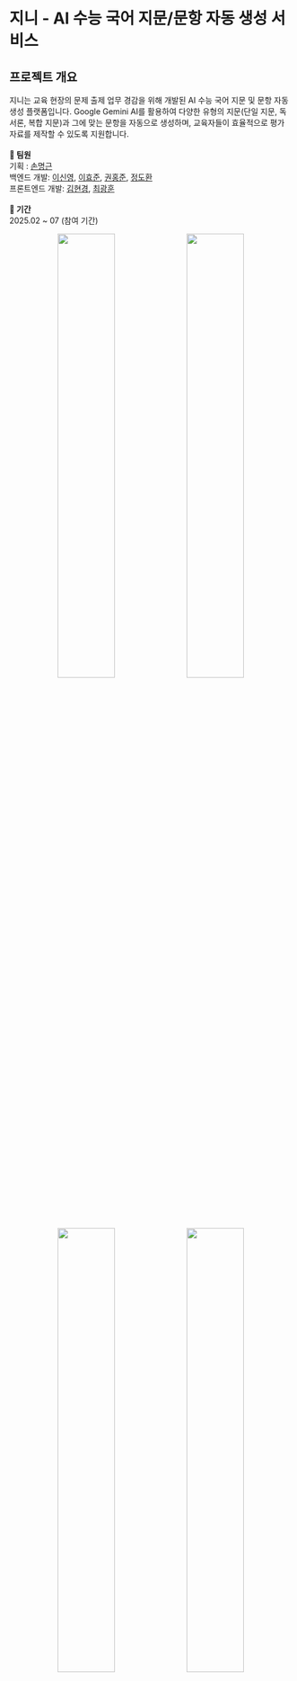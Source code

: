# 지니 - AI 수능 국어 지문/문항 자동 생성 서비스

## 프로젝트 개요

지니는 교육 현장의 문제 출제 업무 경감을 위해 개발된 AI 수능 국어 지문 및 문항 자동 생성 플랫폼입니다. Google Gemini AI를 활용하여 다양한 유형의 지문(단일 지문, 독서론, 복합 지문)과 그에 맞는 문항을 자동으로 생성하며, 교육자들이 효율적으로 평가 자료를 제작할 수 있도록 지원합니다.<br><br>
**📌 팀원**<br>
기획 : [손명근](https://github.com/son1473)<br>
백엔드 개발: [이신영](https://github.com/2shin0), [이효준](https://github.com/glassesholder), [권홍준](https://github.com/k-3730), [정도환](https://github.com/yuusakuu)<br>
프론트엔드 개발: [김현경](https://github.com/beubeu95), [최광훈](https://github.com/hoonee-math)<br><br>
**📌 기간**<br>
2025.02 ~ 07 (참여 기간)
  
<p align="center">
  <img src="https://github.com/user-attachments/assets/10ce053a-e157-430c-a106-d9afea584fe0" width="45%" />
  <img src="https://github.com/user-attachments/assets/d84b34a6-ce90-4166-ba7e-16ac5a8dd1c9" width="45%" />
</p>
<p align="center">
  <img src="https://github.com/user-attachments/assets/973d360f-b777-489d-b712-36643546b419" width="45%" />
  <img src="https://github.com/user-attachments/assets/669ac75b-4804-43ca-a11f-c8e32df96fcf" width="45%" />
</p>


## 기술 스택

### API Server (Python)
- 프레임워크: FastAPI
- AI 모델: Google Gemini 2.5 Pro/Flash
- 자연어 처리: LangChain, OpenAI
- 데이터 처리: FAISS (벡터 검색), BeautifulSoup4
- 인증: JWT (python-jose)
- 클라우드: AWS S3 (boto3)
- 서버: Gunicorn, Uvicorn

### Backend (Java)
- 프레임워크: Spring Boot 3.4.3
- 보안: Spring Security, OAuth2
- 데이터베이스: MariaDB, JPA/Hibernate
- 캐싱: Redis
- 인증: JWT (jjwt)
- 문서화: Swagger (SpringDoc OpenAPI)
- 파일 처리: Apache POI, PDFBox, iText7

### Frontend (Vue.js)
- 프레임워크: Vue 3 + Composition API
- 상태 관리: Pinia
- UI 라이브러리: Tailwind CSS, TW Elements
- 텍스트 에디터: TipTap
- 라우팅: Vue Router 4
- 빌드 도구: Vite
- 기타: SortableJS, XLSX, EmailJS

### DevOps & Tools
- 버전 관리: Git
- 빌드 도구: Maven (Java), Vite (Vue)
- 개발 도구: Lombok, Vue DevTools

## 주요 기능

### 1. 지문 생성
- 단일 지문 생성: 특정 주제나 키워드 기반 단일 지문 자동 생성
- 독서론 지문 생성: 독서 이론 및 방법론 관련 전문 지문 생성
- 복합 지문 생성: 여러 관점이나 자료를 종합한 복합 지문 생성
- 맞춤형 난이도 조절: 학습자 수준에 맞는 지문 복잡도 설정

### 2. 문항 생성
- 지문 분석 기반 문항 생성: 생성된 지문을 분석하여 적합한 문항 자동 생성
- 다양한 문항 유형: 객관식, 주관식, 서술형 등 다양한 평가 문항
- 문항 품질 관리: AI 기반 문항 적절성 및 난이도 검증
- 예시 문항 제공: 문항 유형별 참고 예시 제공

### 3. 사용자 관리
- OAuth2 소셜 로그인: 간편한 소셜 계정 연동 로그인
- JWT 기반 인증: 안전한 토큰 기반 사용자 인증
- 사용량 추적: API 호출 비용 및 사용량 모니터링
- 권한 관리: 사용자별 기능 접근 권한 제어

### 4. 콘텐츠 관리
- 지문/문항 저장: 생성된 콘텐츠 데이터베이스 저장 및 관리
- 편집 기능: TipTap 에디터를 통한 실시간 콘텐츠 편집
- 파일 출력: PDF, Word 등 다양한 형식으로 내보내기
- 템플릿 관리: 재사용 가능한 지문/문항 템플릿 제공

## 시스템 아키텍처

```
┌─────────────────┐    ┌─────────────────┐    ┌─────────────────┐
│   Vue Frontend  │    │  Spring Backend │    │   FastAPI       │
│   (Port: 5173)  │◄──►│   (Port: 8080)  │◄──►│   AI Server     │
│                 │    │                 │    │   (Port: 8501)  │
└─────────────────┘    └─────────────────┘    └─────────────────┘
                                │                        │
                       ┌────────┼────────┐              │
                       │        │        │              │
              ┌─────────▼──┐ ┌──▼──┐ ┌───▼────┐ ┌──────▼──────┐
              │  MariaDB   │ │Redis│ │  AWS   │ │   Google    │
              │ Database   │ │Cache│ │   S3   │ │   Gemini    │
              └────────────┘ └─────┘ └────────┘ └─────────────┘
```

### 주요 컴포넌트
- AI 서비스 계층: Gemini API를 활용한 지문/문항 생성 로직
- 비즈니스 로직 계층: Spring Boot 기반 핵심 비즈니스 처리
- 프레젠테이션 계층: Vue.js 기반 사용자 인터페이스
- 데이터 계층: MariaDB 영구 저장소 및 Redis 캐시

## 실행 방법

### 사전 요구사항
- Java 17+
- Python 3.8+
- Node.js 16+
- MariaDB
- Redis
- Google Gemini API Key

### 환경 설정
1. API 서버 환경 변수 (`.env` 파일):
```bash
GEMINI_API_KEY=your_gemini_api_key
OPENAI_API_KEY=your_openai_api_key
AWS_ACCESS_KEY_ID=your_aws_access_key
AWS_SECRET_ACCESS_KEY=your_aws_secret_key
```

2. 백엔드 설정 (`application.yml`):
```yaml
spring:
  datasource:
    url: jdbc:mariadb://localhost:3306/genieq
    username: your_db_username
    password: your_db_password
  redis:
    host: localhost
    port: 6379
```

### 실행 순서
```bash
# 1. API 서버 실행
cd api
pip install -r requirements.txt
python main.py

# 2. 백엔드 서버 실행
cd back
./mvnw spring-boot:run

# 3. 프론트엔드 실행
cd front
npm install
npm run dev
```

### 접속
- Frontend: http://localhost:5173
- Backend API: http://localhost:8080
- AI API Server: http://localhost:8501
- Swagger UI: http://localhost:8080/swagger-ui.html

## 데이터 및 알고리즘

### 데이터베이스 스키마
- User: 사용자 정보 및 인증 데이터
- Passage: 생성된 지문 정보 및 메타데이터
- Question: 문항 정보 및 정답 데이터
- Template: 재사용 가능한 템플릿 정보
- Usage: API 사용량 및 비용 추적 데이터

### AI 알고리즘
- 지문 생성: Gemini 2.5 Pro를 활용한 맥락적 지문 생성
- 문항 생성: 지문 분석 후 적합한 평가 문항 자동 생성
- 난이도 조절: 학습자 수준에 맞는 콘텐츠 복잡도 자동 조정
- 품질 검증: 생성된 콘텐츠의 교육적 적절성 AI 검증
- 벡터 검색: FAISS를 활용한 유사 콘텐츠 검색 및 중복 방지

## 역할 및 기여
기획 및 API 개발

### 주요 개발 영역
- API 설계 및 개발: FastAPI 기반 AI 서비스 서버 구축
  - Google Gemini API 통합 및 프롬프트 엔지니어링
  - 지문/문항 생성 알고리즘 설계 및 구현

## 한계와 개선 방향

### 현재 한계
- AI 모델 의존성: Google Gemini API 서비스 중단 시 영향
- 생성 품질 편차: 주제나 난이도에 따른 콘텐츠 품질 차이
- 비용 관리: AI API 사용량 증가에 따른 운영 비용 상승
- 실시간 처리: 복잡한 지문 생성 시 응답 시간 지연
- 다국어 지원: 현재 한국어 중심의 콘텐츠 생성

### 개선 방향
- AI 모델 다양화
  - 다중 AI 모델 지원으로 안정성 확보
  - 로컬 LLM 통합으로 비용 절감
  - 교육 도메인 특화 모델 파인튜닝

- 품질 향상
  - 교육 전문가 피드백 기반 품질 개선
  - A/B 테스트를 통한 생성 알고리즘 최적화
  - 사용자 평가 시스템 도입

- 성능 최적화
  - 캐싱 전략 확대로 응답 속도 개선
  - 비동기 처리를 통한 대용량 요청 처리
  - CDN 도입으로 전역 서비스 성능 향상

- 기능 확장
  - 다양한 교과목 지원 확대
  - 멀티미디어 콘텐츠 생성 기능
  - 협업 도구 및 공유 기능 강화

## 스크린샷 / 데모

### 주요 화면 구성
1. 랜딩 페이지: 서비스 소개 및 주요 기능 안내
2. 지문 생성: 단일/독서론/복합 지문 생성 인터페이스
3. 문항 생성: 지문 기반 다양한 유형의 문항 생성
4. 에디터: TipTap 기반 실시간 콘텐츠 편집 도구
5. 마이페이지: 사용량 추적 및 생성 이력 관리
6. 저장소: 생성된 콘텐츠 관리 및 재사용

### 기술적 특징
- 반응형 디자인: 다양한 디바이스에서 최적화된 사용자 경험
- 실시간 편집: TipTap 에디터를 통한 즉시 콘텐츠 수정
- 드래그 앤 드롭: SortableJS를 활용한 직관적인 콘텐츠 정렬
- 파일 처리: 다양한 형식의 문서 입출력 지원

### 데모 시나리오
1. 사용자 로그인 → 소셜 계정 연동
2. 지문 생성 요청 → AI 기반 자동 생성
3. 문항 생성 → 지문 분석 후 적합한 문항 제공
4. 콘텐츠 편집 → 실시간 수정 및 미리보기
5. 파일 출력 → PDF/Word 형식으로 다운로드
